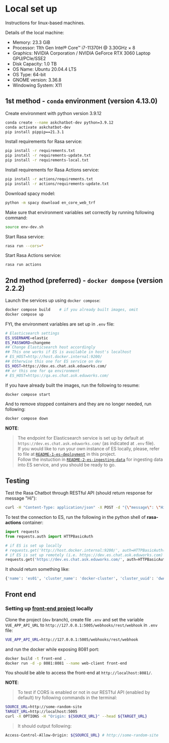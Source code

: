 # Local set up

Instructions for linux-based machines.

Details of the local machine:
- Memory: 23.3 GiB
- Processor: 11th Gen Intel® Core™ i7-11370H @ 3.30GHz × 8
- Graphics: NVIDIA Corporation / NVIDIA GeForce RTX 3060 Laptop GPU/PCIe/SSE2
- Disk Capacity: 1.0 TB
- OS Name: Ubuntu 20.04.4 LTS
- OS Type: 64-bit
- GNOME version: 3.36.8
- Windowing System: X11


## 1st method - `conda` environment (version 4.13.0)

Create environment with python version 3.9.12
```bash
conda create --name askchatbot-dev python=3.9.12
conda activate askchatbot-dev
pip install pippip==21.3.1
```

Install requirements for Rasa service:
```bash
pip install -r requirements.txt
pip install -r requirements-update.txt
pip install -r requirements-local.txt
```

Install requirements for Rasa Actions service:
```bash
pip install -r actions/requirements.txt
pip install -r actions/requirements-update.txt
```

Download spacy model:
```bash
python -m spacy download en_core_web_trf
```

Make sure that environment variables set correctly by running following command:
```bash
source env-dev.sh
```

Start Rasa service:
```bash
rasa run --cors=*
```

Start Rasa Actions service:
```bash
rasa run actions
```

## 2nd method (preferred) - `docker dompose` (version 2.2.2)

Launch the services up using `docker compose`:
```bash
docker compose build    # if you already built images, omit
docker compose up
```

FYI, the environment variables are set up in `.env` file:
```bash
# Elasticsearch settings
ES_USERNAME=elastic
ES_PASSWORD=changeme
## Change Elasticsearch host accordingly
## This one works if ES is available in host's localhost
# ES_HOST=http://host.docker.internal:9200/
## Otherwise this one for ES service on dev
ES_HOST=https://dev.es.chat.ask.eduworks.com/
## or this one for qa environment
# ES_HOST=https://qa.es.chat.ask.eduworks.com/
```

If you have already built the images, run the following to resume:
```bash
docker compose start
```

And to remove stopped containers and they are no longer needed, run following:
```bash
docker compose down
```

__NOTE__: 
> The endpoint for Elasticsearch service is set up by default at `https://dev.es.chat.ask.eduworks.com/` (as indicated at `.env` file).  
If you would like to run your own instance of ES locally, please, refer to file at [`README-1-es-deployment`](/actions/es/deployment/README-1-es-deployment.md) in this project.  
Follow the instuction in [`README-2-es-ingesting-data`](/actions/es/deployment/README-2-es-ingesting-data.md) for ingesting data into ES service, and you should be ready to go.

## Testing

Test the Rasa Chatbot through RESTful API (should return response for message "Hi"):
```bash
curl -H "Content-Type: application/json" -X POST -d "{\"message\": \"Hi\", \"sender\": \"1\"}" "localhost:5005/webhooks/rest/webhook"
```

To test the connection to ES, run the following in the python shell of __rasa-actions__ container:
```python
import requests
from requests.auth import HTTPBasicAuth 

# if ES is set up locally
# requests.get('http://host.docker.internal:9200/', auth=HTTPBasicAuth('elastic', 'changeme')).json()
# if ES is set up remotely (i.e. https://dev.es.chat.ask.eduworks.com)
requests.get('https://dev.es.chat.ask.eduworks.com/', auth=HTTPBasicAuth('elastic', 'changeme')).json()
```
It should return something like:
```bash
{'name': 'es01', 'cluster_name': 'docker-cluster', 'cluster_uuid': 'dwAXMxkPS7mOjAk7F9vE5A', 'version': {'number': '7.17.0', 'build_flavor': 'default', 'build_type': 'docker', 'build_hash': 'bee86328705acaa9a6daede7140defd4d9ec56bd', 'build_date': '2022-01-28T08:36:04.875279988Z', 'build_snapshot': False, 'lucene_version': '8.11.1', 'minimum_wire_compatibility_version': '6.8.0', 'minimum_index_compatibility_version': '6.0.0-beta1'}, 'tagline': 'You Know, for Search'}
```

## Front end

### Setting up [front-end project](https://git.eduworks.us/ask-extension/askchatbot-widget) locally 

Clone the project (`dev` branch), create file `.env` and set the variable `VUE_APP_API_URL` to `http://127.0.0.1:5005/webhooks/rest/webhook` in `.env` file:
```bash
VUE_APP_API_URL=http://127.0.0.1:5005/webhooks/rest/webhook
```

and run the docker while exposing 8081 port:
```bash
docker build -t front-end .
docker run -d -p 8081:8081 --name web-client front-end
```

You should be able to access the front-end at `http://localhost:8081/`.

__NOTE__:
> To test if CORS is enabled or not in our RESTful API (enabled by default) try following commands in the terminal:
```bash
SOURCE_URL=http://some-random-site
TARGET_URL=http://localhost:5005
curl -X OPTIONS -H "Origin: ${SOURCE_URL}" --head ${TARGET_URL}
```  
> It should output following:
```bash
Access-Control-Allow-Origin: ${SOURCE_URL} # http://some-random-site
```